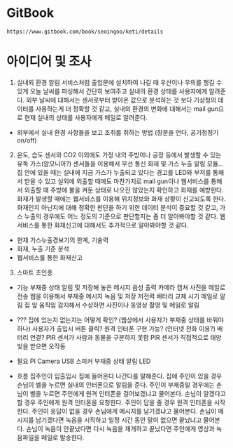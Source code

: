 # GitBook
    https://www.gitbook.com/book/seoingoo/keti/details





# 아이디어 및 조사



1. 실내외 환경 알림 서비스처럼 출입문에 설치하여 나갈 때 우산이나 우의를 챙길 수 있게 
오늘 날씨를 파싱해서 간단히 보여주고 실내의 환경 상태를 사용자에게 알려준다.
외부 날씨에 대해서는 센서로부터 받아온 값으로 분석하는 것 보다 기상청의 데이터를 사용하는게 더 정확할 것 같고, 
실내의 환경의 변화에 대해서는 mail gun으로 현재 실내의 상태를 사용자에게 메일로 알려준다. 

 - 외부에서 실내 환경 사항들을 보고 조취를 취하는 방법 (창문을 연다, 공기청정기 on/off)




2. 온도, 습도 센서와 CO2 이외에도 가정 내의 주방이나 공장 등에서 발생할 수 있는 유독 가스(암모니아?) 센서들을 이용해서 
무선 통신 화재 및 가스 누출 알림 모듈...
집 안에 있을 때는 실내에 지금 가스가 누출되고 있다는 경고를 LED와 부저를 통해서 받을 수 있고 
실외에 외출할 때에도 마찬가지로 mail gun이나 웹서비스를 통해서 외출할 때 주방에 불을 켜둔 상태로 나오진 않았는지 확인하고 화재를 예방한다.
화재가 발생할 때에는 웹서비스를 이용해 위치정보와 화재 상황이 신고되도록 한다.
화재인지 아닌지에 대해 정확한 판단을 하기 위한 데이터 분석이 중요할 것 같고, 가스 누출의 경우에도 어느 정도의 기준으로 판단할지는 좀 더 알아봐야할 것 같다. 
웹서비스를 통한 화재신고에 대해서도 추가적으로 알아봐야할 것 같다.

 - 현재 가스누출경보기의 한계, 기술력
 - 화재, 누출 기준 분석
 - 웹서비스를 통한 화재신고
  



3. 스마트 초인종
  - 기능
     부재중 상태 알림 및 저장해 놓은 메시지 음성 출력
     카메라 캡쳐 사진을 메일로 전송
     웹을 이용해서 부재중 메시지 녹음 및 저장
     저전력
     배터리 교체 시기 메일로 알림
     집 앞 움직임 감지해서 수상하면 사진이나 동영상 촬영 및 메일로 알림

  - ???
     집에 있는지 없는지는 어떻게 확인? (웹상에서 사용자가 부재중 상태를 바꿔야하나)
        사용자가 출입시 버튼 클릭?
     원격 인터폰 구현 가능? (인터넷 전화 이용?)
     배터리 연결?
     PIR 센서가 사람과 동물을 구분하지 못함
     PIR 센서가 직접적으로 태양빛을 받으면 오작동

  - 필요
     PI Camera
     USB 스피커
     부재중 상태 알림 LED

  - 흐름
     집주인이 입출입시 집에 들어온다 나간다를 말해준다.
     집에 주인이 있을 경우 손님이 벨을 누르면 실내의 인터폰으로 알림을 준다.
     주인이 부재중일 경우에는 손님이 벨을 누르면 주인에게 원격 인터폰을 걸어보겠냐고 물어본다.
     손님이 알겠다고 할 경우 주인에게 원격 인터폰을 요청한다.
     주인이 답을 줄 경우 원격 인터폰을 시작한다.
     주인이 응답이 없을 경우 손님에게 메시지를 남기겠냐고 물어본다.
     손님이 메시지를 남기겠다면 녹음을 시작하고 일정 시간 동안 말이 없으면 끝났냐고 물어본다.
     손님이 녹음이 안끝났다면 다시 녹음을 재개하고 끝났다면 주인에게 영상과 녹음파일을 메일로 발송한다.
     



